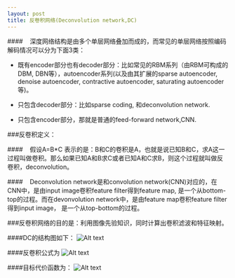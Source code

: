 ```yaml
---
layout: post
title: 反卷积网络(Deconvolution network,DC)
---
```

####&nbsp;&nbsp;&nbsp;&nbsp;深度网络结构是由多个单层网络叠加而成的，而常见的单层网络按照编码解码情况可以分为下面3类：

- 既有encoder部分也有decoder部分：比如常见的RBM系列（由RBM可构成的DBM, DBN等），autoencoder系列(以及由其扩展的sparse autoencoder, denoise autoencoder, contractive autoencoder, saturating autoencoder等)。

- 只包含decoder部分：比如sparse coding, 和deconvolution network.

- 只包含encoder部分，那就是普通的feed-forward network,CNN.

###反卷积定义：

####&nbsp;&nbsp;&nbsp;&nbsp;假设A=B*C 表示的是：B和C的卷积是A，也就是说已知B和C，求A这一过程叫做卷积。那么如果已知A和B求C或者已知A和C求B，则这个过程就叫做反卷积，deconvolution。

####&nbsp;&nbsp;&nbsp;&nbsp;Deconvolution network是和convolution network(CNN)对应的，在CNN中，是由input image卷积feature filter得到feature map, 是一个从bottom-top的过程。而在devonvolution network中，是由feature map卷积feature filter得到input image， 是一个从top-bottom的过程。

###反卷积网络的目的是：利用图像先验知识，同时计算出卷积滤波和特征映射。

####DC的结构图如下：
![Alt text](../../../../images/DC.jpg) 

####反卷积公式为
![Alt text](../../../../images/DC-1.jpg)

####目标代价函数为：
![Alt text](../../../../images/DC-2.jpg)